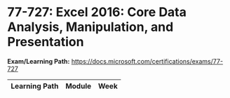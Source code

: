 # 77-727: Excel 2016: Core Data Analysis, Manipulation, and Presentation

**Exam/Learning Path:** https://docs.microsoft.com/certifications/exams/77-727

| **Learning Path** | **Module** | **Week** |
|-|-|-|
